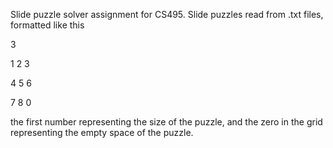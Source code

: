 Slide puzzle solver assignment for CS495. 
Slide puzzles read from .txt files, formatted like this

3

1 2 3

4 5 6

7 8 0

the first number representing the size of the puzzle, and the zero in the grid representing the empty space of the puzzle.
